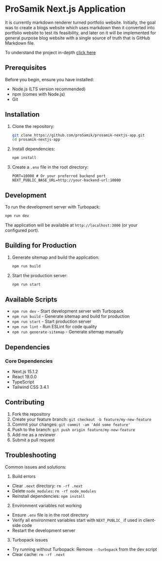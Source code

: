 # ProSamik Next.js Application

It is currently markdown renderer turned portfolio website. Initially, the goal was to create a blogs website which uses markdown then it converted into portfolio website to test its feasibility, and later on it will be implemented for general purpose blog website with a single source of truth that is GitHub Markdown file.

To understand the project in-depth [click here](https://prosamik.com/projects/prosamik-nextjs-app)

## Prerequisites

Before you begin, ensure you have installed:
- Node.js (LTS version recommended)
- npm (comes with Node.js)
- Git

## Installation

1. Clone the repository:
   ```bash
   git clone https://github.com/proSamik/prosamik-nextjs-app.git
   cd prosamik-nextjs-app
   ```

2. Install dependencies:
   ```bash
   npm install
   ```

3. Create a `.env` file in the root directory:
   ```env
   PORT=10000 # Or your preferred backend port
   NEXT_PUBLIC_BASE_URL=http://your-backend-url:10000
   ```

## Development

To run the development server with Turbopack:

```bash
npm run dev
```

The application will be available at `http://localhost:3000` (or your configured port).

## Building for Production

1. Generate sitemap and build the application:
   ```bash
   npm run build
   ```

2. Start the production server:
   ```bash
   npm run start
   ```

## Available Scripts

- `npm run dev` - Start development server with Turbopack
- `npm run build` - Generate sitemap and build for production
- `npm run start` - Start production server
- `npm run lint` - Run ESLint for code quality
- `npm run generate-sitemap` - Generate sitemap manually

## Dependencies

### Core Dependencies
- Next.js 15.1.2
- React 19.0.0
- TypeScript
- Tailwind CSS 3.4.1

## Contributing

1. Fork the repository
2. Create your feature branch: `git checkout -b feature/my-new-feature`
3. Commit your changes: `git commit -am 'Add some feature'`
4. Push to the branch: `git push origin feature/my-new-feature`
5. Add me as a reviewer 
6. Submit a pull request


## Troubleshooting

Common issues and solutions:

1. Build errors
  - Clear `.next` directory: `rm -rf .next`
  - Delete `node_modules`: `rm -rf node_modules`
  - Reinstall dependencies: `npm install`

2. Environment variables not working
  - Ensure `.env` file is in the root directory
  - Verify all environment variables start with `NEXT_PUBLIC_` if used in client-side code
  - Restart the development server

3. Turbopack issues
  - Try running without Turbopack: Remove `--turbopack` from the dev script
  - Clear cache: `rm -rf .next`


